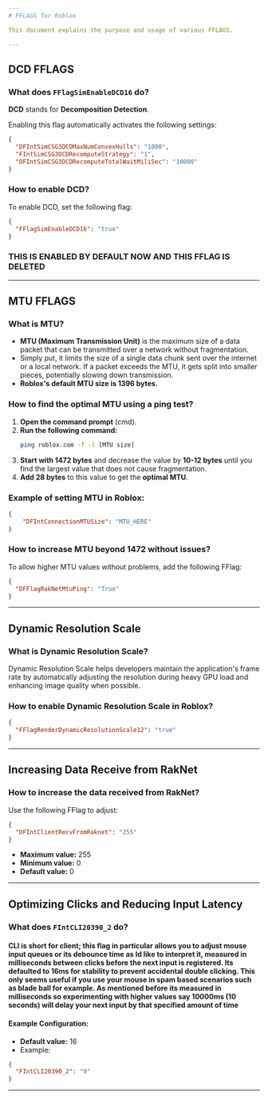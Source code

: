 ```yaml
--- 
# FFLAGS for Roblox

This document explains the purpose and usage of various FFLAGS.

---
```


## DCD FFLAGS

### What does `FFlagSimEnableDCD16` do?

**DCD** stands for **Decomposition Detection**.

Enabling this flag automatically activates the following settings:

```json
{
  "DFIntSimCSG3DCDMaxNumConvexHulls": "1000",
  "FIntSimCSG3DCDRecomputeStrategy": "1",
  "DFIntSimCSG3DCDRecomputeTotalWaitMiliSec": "10000"
}
```

### How to enable DCD?

To enable DCD, set the following flag:

```json
{
  "FFlagSimEnableDCD16": "true"
}
```
### THIS IS ENABLED BY DEFAULT NOW AND THIS FFLAG IS DELETED
---

## MTU FFLAGS

### What is MTU?

- **MTU (Maximum Transmission Unit)** is the maximum size of a data packet that can be transmitted over a network without fragmentation.
- Simply put, it limits the size of a single data chunk sent over the internet or a local network. If a packet exceeds the MTU, it gets split into smaller pieces, potentially slowing down transmission.
- **Roblox's default MTU size is 1396 bytes.**

### How to find the optimal MTU using a **ping test**?

1. **Open the command prompt** (cmd).
2. **Run the following command:**
   ```sh
   ping roblox.com -f -l [MTU size]
   ```
3. **Start with 1472 bytes** and decrease the value by **10-12 bytes** until you find the largest value that does not cause fragmentation.
4. **Add 28 bytes** to this value to get the **optimal MTU**.

### Example of setting MTU in Roblox:

```json
{
    "DFIntConnectionMTUSize": "MTU_HERE"
}
```

### How to increase MTU beyond 1472 without issues?

To allow higher MTU values without problems, add the following FFlag:

```json
{
  "DFFlagRakNetMtuPing": "True"
}
```

---

## Dynamic Resolution Scale

### What is Dynamic Resolution Scale?

Dynamic Resolution Scale helps developers maintain the application's frame rate by automatically adjusting the resolution during heavy GPU load and enhancing image quality when possible.

### How to enable Dynamic Resolution Scale in Roblox?

```json
{
  "FFlagRenderDynamicResolutionScale12": "true"
}
```

---

## Increasing Data Receive from RakNet

### How to increase the data received from RakNet?

Use the following FFlag to adjust:

```json
{
  "DFIntClientRecvFromRaknet": "255"
}
```

- **Maximum value:** 255  
- **Minimum value:** 0  
- **Default value:** 0

---

## Optimizing Clicks and Reducing Input Latency

### What does `FIntCLI20390_2` do?

#### CLI is short for client; this flag in particular allows you to adjust mouse input queues or its debounce time as Id like to interpret it, measured in milliseconds between clicks before the next input is registered. Its defaulted to 16ms for stability to prevent accidental double clicking. This only seems useful if you use your mouse in spam based scenarios such as blade ball for example. As mentioned before its measured in milliseconds so experimenting with higher values say 10000ms (10 seconds) will delay your next input by that specified amount of time 

#### Example Configuration:

- **Default value:** 16
- Example:

```json
{
  "FIntCLI20390_2": "0"
}
```

---
